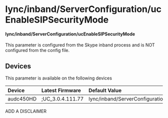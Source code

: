 ﻿---
description: lync/inband/ServerConfiguration/ucEnableSIPSecurityMode
search:
    keywords: ['lync','inband','ServerConfiguration','ucEnableSIPSecurityMode']
---

# lync/inband/ServerConfiguration/ucEnableSIPSecurityMode

#### lync/inband/ServerConfiguration/ucEnableSIPSecurityMode

This parameter is configured from the Skype inband process and is NOT configured from the config file.



## Devices
This parameter is available on the following devices

| Device | Latest Firmware | Default Value |
|:---|:---|:---|
| audc450HD | ;UC_3.0.4.111.77 | lync/inband/ServerConfiguration/ucEnableSIPSecurityMode=HIGH 

ADD A DISCLAIMER
